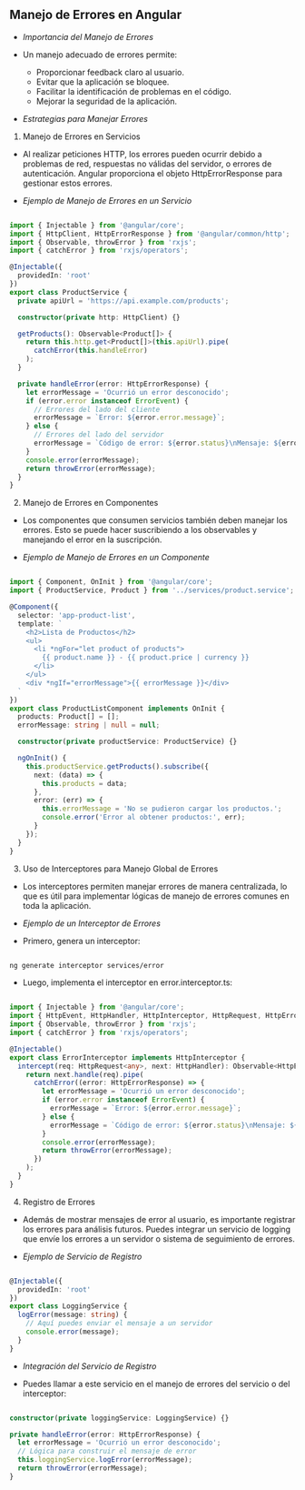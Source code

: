 ## Manejo de Errores en Angular

- *Importancia del Manejo de Errores*

- Un manejo adecuado de errores permite:

    - Proporcionar feedback claro al usuario.
    - Evitar que la aplicación se bloquee.
    - Facilitar la identificación de problemas en el código.
    - Mejorar la seguridad de la aplicación.


- *Estrategias para Manejar Errores*

1. Manejo de Errores en Servicios

- Al realizar peticiones HTTP, los errores pueden ocurrir debido a problemas de red, respuestas no válidas del servidor, o errores de autenticación. Angular proporciona el objeto HttpErrorResponse para gestionar estos errores.

- *Ejemplo de Manejo de Errores en un Servicio*

```typescript

import { Injectable } from '@angular/core';
import { HttpClient, HttpErrorResponse } from '@angular/common/http';
import { Observable, throwError } from 'rxjs';
import { catchError } from 'rxjs/operators';

@Injectable({
  providedIn: 'root'
})
export class ProductService {
  private apiUrl = 'https://api.example.com/products';

  constructor(private http: HttpClient) {}

  getProducts(): Observable<Product[]> {
    return this.http.get<Product[]>(this.apiUrl).pipe(
      catchError(this.handleError)
    );
  }

  private handleError(error: HttpErrorResponse) {
    let errorMessage = 'Ocurrió un error desconocido';
    if (error.error instanceof ErrorEvent) {
      // Errores del lado del cliente
      errorMessage = `Error: ${error.error.message}`;
    } else {
      // Errores del lado del servidor
      errorMessage = `Código de error: ${error.status}\nMensaje: ${error.message}`;
    }
    console.error(errorMessage);
    return throwError(errorMessage);
  }
}
```

2. Manejo de Errores en Componentes

- Los componentes que consumen servicios también deben manejar los errores. Esto se puede hacer suscribiendo a los observables y manejando el error en la suscripción.

- *Ejemplo de Manejo de Errores en un Componente*

```typescript

import { Component, OnInit } from '@angular/core';
import { ProductService, Product } from '../services/product.service';

@Component({
  selector: 'app-product-list',
  template: `
    <h2>Lista de Productos</h2>
    <ul>
      <li *ngFor="let product of products">
        {{ product.name }} - {{ product.price | currency }}
      </li>
    </ul>
    <div *ngIf="errorMessage">{{ errorMessage }}</div>
  `
})
export class ProductListComponent implements OnInit {
  products: Product[] = [];
  errorMessage: string | null = null;

  constructor(private productService: ProductService) {}

  ngOnInit() {
    this.productService.getProducts().subscribe({
      next: (data) => {
        this.products = data;
      },
      error: (err) => {
        this.errorMessage = 'No se pudieron cargar los productos.';
        console.error('Error al obtener productos:', err);
      }
    });
  }
}
```

3. Uso de Interceptores para Manejo Global de Errores

- Los interceptores permiten manejar errores de manera centralizada, lo que es útil para implementar lógicas de manejo de errores comunes en toda la aplicación.

- *Ejemplo de un Interceptor de Errores*

- Primero, genera un interceptor:

```bash

ng generate interceptor services/error

```

- Luego, implementa el interceptor en error.interceptor.ts:

```typescript

import { Injectable } from '@angular/core';
import { HttpEvent, HttpHandler, HttpInterceptor, HttpRequest, HttpErrorResponse } from '@angular/common/http';
import { Observable, throwError } from 'rxjs';
import { catchError } from 'rxjs/operators';

@Injectable()
export class ErrorInterceptor implements HttpInterceptor {
  intercept(req: HttpRequest<any>, next: HttpHandler): Observable<HttpEvent<any>> {
    return next.handle(req).pipe(
      catchError((error: HttpErrorResponse) => {
        let errorMessage = 'Ocurrió un error desconocido';
        if (error.error instanceof ErrorEvent) {
          errorMessage = `Error: ${error.error.message}`;
        } else {
          errorMessage = `Código de error: ${error.status}\nMensaje: ${error.message}`;
        }
        console.error(errorMessage);
        return throwError(errorMessage);
      })
    );
  }
}
```

4. Registro de Errores

- Además de mostrar mensajes de error al usuario, es importante registrar los errores para análisis futuros. Puedes integrar un servicio de logging que envíe los errores a un servidor o sistema de seguimiento de errores.

- *Ejemplo de Servicio de Registro*

```typescript

@Injectable({
  providedIn: 'root'
})
export class LoggingService {
  logError(message: string) {
    // Aquí puedes enviar el mensaje a un servidor
    console.error(message);
  }
}
```

- *Integración del Servicio de Registro*

- Puedes llamar a este servicio en el manejo de errores del servicio o del interceptor:

```typescript

constructor(private loggingService: LoggingService) {}

private handleError(error: HttpErrorResponse) {
  let errorMessage = 'Ocurrió un error desconocido';
  // Lógica para construir el mensaje de error
  this.loggingService.logError(errorMessage);
  return throwError(errorMessage);
}

```